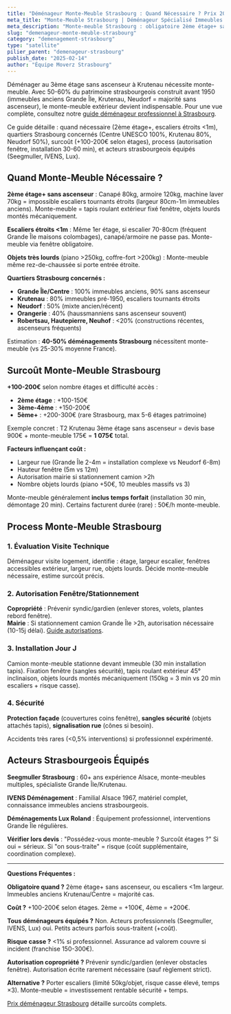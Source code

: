```yaml
---
title: "Déménageur Monte-Meuble Strasbourg : Quand Nécessaire ? Prix 2025"
meta_title: "Monte-Meuble Strasbourg | Déménageur Spécialisé Immeubles Anciens"
meta_description: "Monte-meuble Strasbourg : obligatoire 2ème étage+ sans ascenseur. Immeubles anciens Krutenau/Centre 80%. Surcoût +100-200€. Acteurs équipés. Autorisation fenêtre."
slug: "demenageur-monte-meuble-strasbourg"
category: "demenagement-strasbourg"
type: "satellite"
pilier_parent: "demenageur-strasbourg"
publish_date: "2025-02-14"
author: "Équipe Moverz Strasbourg"
---
```


Déménager au 3ème étage sans ascenseur à Krutenau nécessite monte-meuble. Avec 50-60% du patrimoine strasbourgeois construit avant 1950 (immeubles anciens Grande Île, Krutenau, Neudorf = majorité sans ascenseur), le monte-meuble extérieur devient indispensable. Pour une vue complète, consultez notre [guide déménageur professionnel à Strasbourg](/blog/demenagement-strasbourg/demenageur-strasbourg).

Ce guide détaille : quand nécessaire (2ème étage+, escaliers étroits <1m), quartiers Strasbourg concernés (Centre UNESCO 100%, Krutenau 80%, Neudorf 50%), surcoût (+100-200€ selon étages), process (autorisation fenêtre, installation 30-60 min), et acteurs strasbourgeois équipés (Seegmuller, IVENS, Lux).

## Quand Monte-Meuble Nécessaire ?

**2ème étage+ sans ascenseur** : Canapé 80kg, armoire 120kg, machine laver 70kg = impossible escaliers tournants étroits (largeur 80cm-1m immeubles anciens). Monte-meuble = tapis roulant extérieur fixé fenêtre, objets lourds montés mécaniquement.

**Escaliers étroits <1m** : Même 1er étage, si escalier 70-80cm (fréquent Grande Île maisons colombages), canapé/armoire ne passe pas. Monte-meuble via fenêtre obligatoire.

**Objets très lourds** (piano >250kg, coffre-fort >200kg) : Monte-meuble même rez-de-chaussée si porte entrée étroite.

**Quartiers Strasbourg concernés :**
- **Grande Île/Centre** : 100% immeubles anciens, 90% sans ascenseur
- **Krutenau** : 80% immeubles pré-1950, escaliers tournants étroits
- **Neudorf** : 50% (mixte ancien/récent)
- **Orangerie** : 40% (haussmanniens sans ascenseur souvent)
- **Robertsau, Hautepierre, Neuhof** : <20% (constructions récentes, ascenseurs fréquents)

Estimation : **40-50% déménagements Strasbourg** nécessitent monte-meuble (vs 25-30% moyenne France).

## Surcoût Monte-Meuble Strasbourg

**+100-200€** selon nombre étages et difficulté accès :

- **2ème étage** : +100-150€
- **3ème-4ème** : +150-200€
- **5ème+** : +200-300€ (rare Strasbourg, max 5-6 étages patrimoine)

Exemple concret : T2 Krutenau 3ème étage sans ascenseur = devis base 900€ + monte-meuble 175€ = **1 075€** total.

**Facteurs influençant coût :**
- Largeur rue (Grande Île 2-4m = installation complexe vs Neudorf 6-8m)
- Hauteur fenêtre (5m vs 12m)
- Autorisation mairie si stationnement camion >2h
- Nombre objets lourds (piano +50€, 10 meubles massifs vs 3)

Monte-meuble généralement **inclus temps forfait** (installation 30 min, démontage 20 min). Certains facturent durée (rare) : 50€/h monte-meuble.

## Process Monte-Meuble Strasbourg

### 1. Évaluation Visite Technique

Déménageur visite logement, identifie : étage, largeur escalier, fenêtres accessibles extérieur, largeur rue, objets lourds. Décide monte-meuble nécessaire, estime surcoût précis.

### 2. Autorisation Fenêtre/Stationnement

**Copropriété** : Prévenir syndic/gardien (enlever stores, volets, plantes rebord fenêtre).  
**Mairie** : Si stationnement camion Grande Île >2h, autorisation nécessaire (10-15j délai). [Guide autorisations](/blog/satellites/autorisation-stationnement-strasbourg).

### 3. Installation Jour J

Camion monte-meuble stationne devant immeuble (30 min installation tapis). Fixation fenêtre (sangles sécurité), tapis roulant extérieur 45° inclinaison, objets lourds montés mécaniquement (150kg = 3 min vs 20 min escaliers + risque casse).

### 4. Sécurité

**Protection façade** (couvertures coins fenêtre), **sangles sécurité** (objets attachés tapis), **signalisation rue** (cônes si besoin).

Accidents très rares (<0,5% interventions) si professionnel expérimenté.

## Acteurs Strasbourgeois Équipés

**Seegmuller Strasbourg** : 60+ ans expérience Alsace, monte-meubles multiples, spécialiste Grande Île/Krutenau.

**IVENS Déménagement** : Familial Alsace 1967, matériel complet, connaissance immeubles anciens strasbourgeois.

**Déménagements Lux Roland** : Équipement professionnel, interventions Grande Île régulières.

**Vérifier lors devis** : "Possédez-vous monte-meuble ? Surcoût étages ?" Si oui = sérieux. Si "on sous-traite" = risque (coût supplémentaire, coordination complexe).

---

**Questions Fréquentes :**

**Obligatoire quand ?** 2ème étage+ sans ascenseur, ou escaliers <1m largeur. Immeubles anciens Krutenau/Centre = majorité cas.

**Coût ?** +100-200€ selon étages. 2ème = +100€, 4ème = +200€.

**Tous déménageurs équipés ?** Non. Acteurs professionnels (Seegmuller, IVENS, Lux) oui. Petits acteurs parfois sous-traitent (+coût).

**Risque casse ?** <1% si professionnel. Assurance ad valorem couvre si incident (franchise 150-300€).

**Autorisation copropriété ?** Prévenir syndic/gardien (enlever obstacles fenêtre). Autorisation écrite rarement nécessaire (sauf règlement strict).

**Alternative ?** Porter escaliers (limité 50kg/objet, risque casse élevé, temps ×3). Monte-meuble = investissement rentable sécurité + temps.

[Prix déménageur Strasbourg](/blog/demenagement-strasbourg/prix-demenageur-strasbourg-2025) détaille surcoûts complets.

